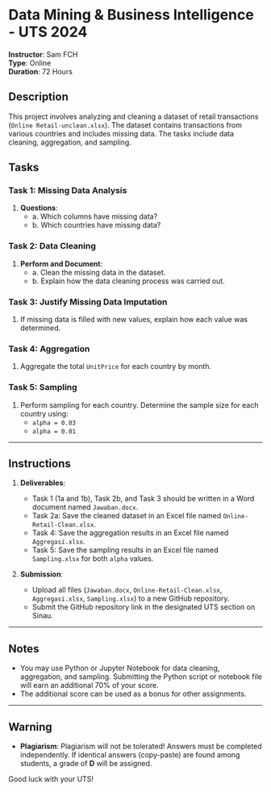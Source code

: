 # Data Mining & Business Intelligence - UTS 2024

**Instructor**: Sam FCH  
**Type**: Online  
**Duration**: 72 Hours  

## Description
This project involves analyzing and cleaning a dataset of retail transactions (`Online Retail-unclean.xlsx`). The dataset contains transactions from various countries and includes missing data. The tasks include data cleaning, aggregation, and sampling. 

## Tasks

### Task 1: Missing Data Analysis
1. **Questions**:
   - a. Which columns have missing data?
   - b. Which countries have missing data?

### Task 2: Data Cleaning
1. **Perform and Document**:
   - a. Clean the missing data in the dataset.
   - b. Explain how the data cleaning process was carried out.

### Task 3: Justify Missing Data Imputation
1. If missing data is filled with new values, explain how each value was determined.

### Task 4: Aggregation
1. Aggregate the total `UnitPrice` for each country by month.

### Task 5: Sampling
1. Perform sampling for each country. Determine the sample size for each country using:
   - `alpha = 0.03`
   - `alpha = 0.01`

---

## Instructions

1. **Deliverables**:
   - Task 1 (1a and 1b), Task 2b, and Task 3 should be written in a Word document named `Jawaban.docx`.
   - Task 2a: Save the cleaned dataset in an Excel file named `Online-Retail-Clean.xlsx`.
   - Task 4: Save the aggregation results in an Excel file named `Aggregasi.xlsx`.
   - Task 5: Save the sampling results in an Excel file named `Sampling.xlsx` for both `alpha` values.

2. **Submission**:
   - Upload all files (`Jawaban.docx`, `Online-Retail-Clean.xlsx`, `Aggregasi.xlsx`, `Sampling.xlsx`) to a new GitHub repository.
   - Submit the GitHub repository link in the designated UTS section on Sinau.

---

## Notes

- You may use Python or Jupyter Notebook for data cleaning, aggregation, and sampling. Submitting the Python script or notebook file will earn an additional 70% of your score.
- The additional score can be used as a bonus for other assignments.

---

## Warning

- **Plagiarism**: Plagiarism will not be tolerated! Answers must be completed independently. If identical answers (copy-paste) are found among students, a grade of **D** will be assigned.

Good luck with your UTS!

